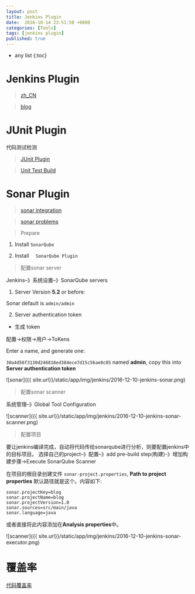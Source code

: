 ```yaml
---
layout: post
title: Jenkins Plugin
date:  2016-10-14 23:51:50 +0800
categories: [Tools]
tags: [jenkins plugin]
published: true
---
```


* any list
{:toc}

# Jenkins Plugin

> [zh_CN](http://www.yiibai.com/jenkins/jenkins_unit_testing.html)

> [blog](http://m.blog.csdn.net/article/details?id=9949309)



# JUnit Plugin

代码测试检测

> [JUnit Plugin](https://wiki.jenkins-ci.org/display/JENKINS/JUnit+Plugin)


> [Unit Test Build](http://www.myexception.cn/cvs-svn/1508681.html)


# Sonar Plugin

> [sonar integration](http://blog.csdn.net/xinluke/article/details/53035583)

> [sonar problems](http://wcp88888888.iteye.com/blog/2211605)

> Prepare

1. Install ```SonarQube```

2. Install ```	SonarQube Plugin```


> 配置sonar server

Jenkins–》系统设置–》SonarQube servers

1. Server Version **5.2** or before:

Sonar default is ```admin/admin```

2. Server authentication token

- 生成 token

配置->权限->用户->ToKens

Enter a name, and generate one:

```30a4d56f3130d246818ed384ece7d15c56ae8c85``` named **admin**, copy this into **Server authentication token**

![sonar]({{ site.url}}/static/app/img/jenkins/2016-12-10-jenkins-sonar.png)


> 配置sonar scanner

系统管理–》Global Tool Configuration

![scanner]({{ site.url}}/static/app/img/jenkins/2016-12-10-jenkins-sonar-scanner.png)


> 配置项目

要让jenkins编译完成，自动将代码传给sonarqube进行分析，则要配置jenkins中的目标项目。
选择自己的project–》配置–》add pre-build step(构建)-》增加构建步骤->Execute SonarQube Scanner


在项目的根目录创建文件 ```sonar-project.properties```, **Path to project properties** 默认路径就是这个。内容如下:

```
sonar.projectKey=blog
sonar.projectName=blog
sonar.projectVersion=1.0
sonar.sources=src/main/java
sonar.language=java
```

或者直接将此内容添加在**Analysis properties**中。


![scanner]({{ site.url}}/static/app/img/jenkins/2016-12-10-jenkins-sonar-executor.png)



# 覆盖率

[代码覆盖率](http://blog.csdn.net/wangmuming/article/details/23455947)

